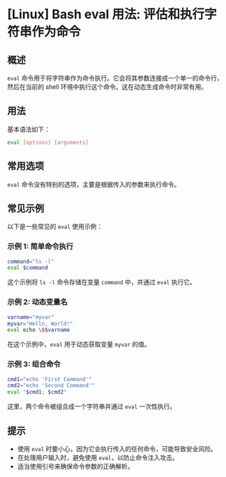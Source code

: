 # [Linux] Bash eval 用法: 评估和执行字符串作为命令

## 概述
`eval` 命令用于将字符串作为命令执行。它会将其参数连接成一个单一的命令行，然后在当前的 shell 环境中执行这个命令。这在动态生成命令时非常有用。

## 用法
基本语法如下：
```bash
eval [options] [arguments]
```

## 常用选项
`eval` 命令没有特别的选项，主要是根据传入的参数来执行命令。

## 常见示例
以下是一些常见的 `eval` 使用示例：

### 示例 1: 简单命令执行
```bash
command="ls -l"
eval $command
```
这个示例将 `ls -l` 命令存储在变量 `command` 中，并通过 `eval` 执行它。

### 示例 2: 动态变量名
```bash
varname="myvar"
myvar="Hello, World!"
eval echo \$$varname
```
在这个示例中，`eval` 用于动态获取变量 `myvar` 的值。

### 示例 3: 组合命令
```bash
cmd1="echo 'First Command'"
cmd2="echo 'Second Command'"
eval "$cmd1; $cmd2"
```
这里，两个命令被组合成一个字符串并通过 `eval` 一次性执行。

## 提示
- 使用 `eval` 时要小心，因为它会执行传入的任何命令，可能导致安全风险。
- 在处理用户输入时，避免使用 `eval`，以防止命令注入攻击。
- 适当使用引号来确保命令参数的正确解析。